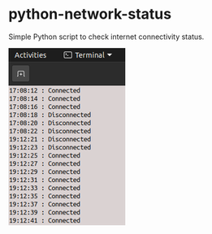 # python-network-status

Simple Python script to check internet connectivity status.

![Screenshot ](https://github.com/prathameshjoshi/python-network-status/blob/main/Screenshot%20from%202021-07-01%2019-47-11.png)

